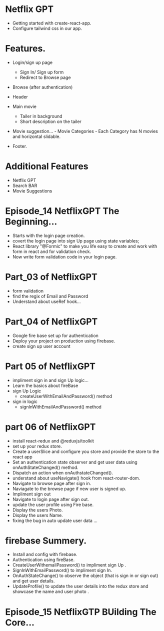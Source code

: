 # Netflix GPT

- Getting started with create-react-app.
- Configure tailwind css in our app.

# Features.

- Login/sign up page
  - Sign In/ Sign up form
  - Redirect to Browse page
- Browse (after authentication)
- Header
- Main movie

  - Tailer in background
  - Short description on the tailer

- Movie suggestion... - Movie Categories - Each Category has N movies and horizontal slidable.
- Footer.

# Additional Features

- Netflix GPT
- Search BAR
- Movie Suggestions

# Episode_14 NetflixGPT The Beginning...

- Starts with the login page creation.
- covert the login page into sign Up page using state variables;
- React library "@Formic" to make you life easy to create and work with form in react and for validation check.
- Now write form validation code in your login page.

# Part_03 of NetflixGPT

- form validation
- find the regix of Email and Password
- Understand about useRef hook...

# Part_04 of NetflixGPT

- Google fire base set up for authentication
- Deploy your project on production using firebase.
- create sign up user account

# Part 05 of NetflixGPT

- impliment sign in and sign Up logic...
- Learn the basics about fireBase
- sign Up Logic
  - createUserWithEmailAndPassword() method
- sign in logic
  - signInWithEmailAndPassword() method

# part 06 of NetflixGPT

- install react-redux and @reduxjs/toolkit
- set up your redux store.
- Create a userSlice and configure you store and provide the store to the react app
- Set an authentication state observer and get user data using onAuthStateChanged() method.
- Dispatch an action when onAuthstateChanged().
- understand about useNavigate() hook from react-router-dom.
- Navigate to browse page after sign in.
- Naviagate to the browse page if new user is signed up.
- Impliment sign out
- Navigate to login page after sign out.
- update the user profile using Fire base.
- Display the users Photo.
- Display the users Name.
- fixing the bug in auto update user data ...

# firebase Summery.

- Install and config with firebase.
- Authentication using fireBase.
- CreateUserWithemailPassword() to impliment sign Up .
- SignInWithEmailPassword() to impliment sign In.
- OnAuthStateChange() to observe the object (that is sign in or sign out) and get user details.
- UpdateProfile() to update the user details into the redux store and showcase the name and user photo .

# Episode_15 NetflixGTP BUilding The Core...
